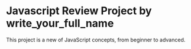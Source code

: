 # Javascript Review Project by write_your_full_name
This project is a new of JavaScript concepts, from beginner to advanced.